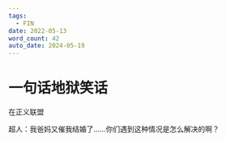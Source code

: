 ```yaml
---
tags:
  - FIN
date: 2022-05-13
word_count: 42
auto_date: 2024-05-19
---
```


# 一句话地狱笑话

在正义联盟

超人：我爸妈又催我结婚了……你们遇到这种情况是怎么解决的啊？
